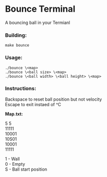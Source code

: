 # Bounce Terminal

A bouncing ball in your Termianl

### Building:
`make bounce`

### Usage:
```
./bounce \<map>
./bounce \<ball size> \<map>
./bounce \<ball width> \<ball height> \<map>
```

### Instructions:
Backspace to reset ball position but not velocity  
Escape to exit instaed of ^C

**Map.txt:**

5 5  
11111  
10001  
10S01  
10001  
11111  

1 - Wall  
0 - Empty  
S - Ball start position
